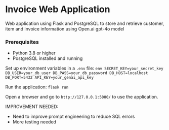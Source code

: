 # Invoice Web Application

Web application using Flask and PostgreSQL to store and retrieve customer, item and invoice information using Open.ai gpt-4o model 

### Prerequisites

- Python 3.8 or higher
- PostgreSQL installed and running

Set up environment variables in a `.env` file:
    ```env
    SECRET_KEY=your_secret_key
    DB_USER=your_db_user
    DB_PASS=your_db_password
    DB_HOST=localhost
    DB_PORT=5432
    API_KEY=your_genai_api_key
    ```

Run the application:
    ```
    flask run
    ```
    
Open a browser and go to `http://127.0.0.1:5000/` to use the application.

IMPROVEMENT NEEDED: 
- Need to improve prompt engineering to reduce SQL errors
- More testing needed
